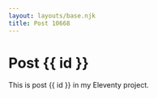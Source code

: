```yaml
---
layout: layouts/base.njk
title: Post 10668
---
```


# Post {{ id }}

This is post {{ id }} in my Eleventy project.
